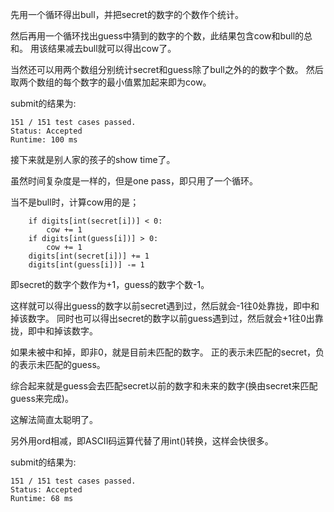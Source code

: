 先用一个循环得出bull，并把secret的数字的个数作个统计。

然后再用一个循环找出guess中猜到的数字的个数，此结果包含cow和bull的总和。
用该结果减去bull就可以得出cow了。

当然还可以用两个数组分别统计secret和guess除了bull之外的的数字个数。
然后取两个数组的每个数字的最小值累加起来即为cow。

submit的结果为:
```
151 / 151 test cases passed.
Status: Accepted
Runtime: 100 ms
```

接下来就是别人家的孩子的show time了。

虽然时间复杂度是一样的，但是one pass，即只用了一个循环。

当不是bull时，计算cow用的是；
```
    if digits[int(secret[i])] < 0:
        cow += 1
    if digits[int(guess[i])] > 0:
        cow += 1
    digits[int(secret[i])] += 1
    digits[int(guess[i])] -= 1
```

即secret的数字个数作为+1，guess的数字个数-1。

这样就可以得出guess的数字以前secret遇到过，然后就会-1往0处靠拢，即中和掉该数字。
同时也可以得出secret的数字以前guess遇到过，然后就会+1往0出靠拢，即中和掉该数字。

如果未被中和掉，即非0，就是目前未匹配的数字。
正的表示未匹配的secret，负的表示未匹配的guess。

综合起来就是guess会去匹配secret以前的数字和未来的数字(换由secret来匹配guess来完成)。

这解法简直太聪明了。

另外用ord相减，即ASCII码运算代替了用int()转换，这样会快很多。

submit的结果为:
```
151 / 151 test cases passed.
Status: Accepted
Runtime: 68 ms
```

